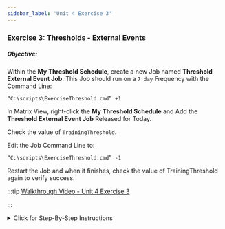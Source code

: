 ```yaml
---
sidebar_label: 'Unit 4 Exercise 3'
---
```


### Exercise 3: Thresholds - External Events

##### Objective: 

Within the **My Threshold Schedule**, create a new Job named **Threshold External Event Job**. This Job should run on a ```7 day``` Frequency with the Command Line:

```
“C:\scripts\ExerciseThreshold.cmd” +1
```

In Matrix View, right-click the **My Threshold Schedule** and Add the **Threshold External Event Job** Released for Today.

Check the value of ```TrainingThreshold```.

Edit the Job Command Line to:

```
“C:\scripts\ExerciseThreshold.cmd” -1
```

Restart the Job and when it finishes, check the value of TrainingThreshold again to verify success.

<!--
<div>
<video width="320" height="240" controls>
  <source src="videobasic/U4E3.mp4" type="video/mp4"></source>
Your browser does not support the video tag.
</video>
</div>
-->

:::tip [Walkthrough Video - Unit 4 Exercise 3](../static/videobasic/U4E3.mp4)

:::

<details>

<summary>Click for Step-By-Step Instructions</summary>

1.	Open **Enterprise Manager**.
2.	Under the **Administration** topic, Double-Click **Job Master**.
3.	Select **My Threshold Schedule** from the Schedule drop-down list.
4.	Click the **Add** button on the **Job Master** toolbar.
5.	Add a new Job named **Threshold External Event Job**.
6.	Setup this Job to run the **script** named ```ExerciseThreshold.cmd```, passing ```+1``` as a parameter:
	* The command line must be: 
	```
	“C:\scripts\ExerciseThreshold.cmd” +1
	```
	* The Job will run on the ```SMATraining``` machine
	* Use the ```SMATRAINING\SMAUSER``` User ID 
	* Add the ```Example-Mon-Sun-O``` Frequency to the Job (refer to Job definition in Unit 1 for help).
	* Do not forget to add **Documentation**.
7.	Under **Administration**, Double-Click **Thresholds**.
8.	Select **TrainingThreshold** from the **Select Threshold** drop-down list.
9.	Check the value. At this moment, it should be ```0```.
10.	Close the **Thresholds** tab.
11.	Open one of the Operations view (**Matrix** or **List**).
12.	Check if the **My Threshold Schedule** is Completed.
	* If it is not Completed, Cancel all the Jobs.
	* Wait until the Schedule is **Completed**.
13.	Right-Click the **My Threshold Schedule> Maintenance> Add Jobs**.
14.	Check the checkbox for the **Threshold External Event Job** and then click **Add Job**.
15.	Select the **Released** radio button and click **Yes**.
16.	Click **Close**.
17.	Wait until the Job finishes **OK**.
18.	Under **Administration**, Double-Click **Thresholds**.
19.	Select **TrainingThreshold** from the **Select Threshold** drop-down list.
20.	Check the value. At this moment, it should be ```1```. What happened?
	* The Job ran and created a file under the ```MSGIN``` folder. The file sent the ```$THRESHOLD:SET,TrainingThreshold,+1``` Event using the ```ocadm``` OpCon account and its Event password (```opconxps```).
	* OpCon received the Event and processed it. It updated the value of the Threshold: ```0 + 1 = 1```
21.	Close the Thresholds tab.
22.	Go back to one of your **Operations Views**.
23.	Right-Click the **Threshold External Event Job> Maintenance> Edit Daily Job**.
24.	Change the **Command Line** to this: ```“C:\scripts\ExerciseThreshold.cmd” -1```
25.	Click the **Save** button in the **Daily Job** toolbar (_Do not save the Job to the Master_).
26.	Close the Job Daily (**Threshold External Event Job**) tab.
27.	Right-Click the Job and select **Restart**.
28.	Wait until the Job finishes **OK**.
29.	Under **Administration**, Double-Click **Thresholds**.
30.	Select **TrainingThreshold** from the **Select Threshold** drop-down list.
31.	Check the value. At this moment, it should be back to ```0```. What happened?
	* The Job ran and created a file under the ```MSGIN``` folder. The file sent the ```$THRESHOLD:SET,TrainingThreshold,-1``` Event using the ```ocadm``` OpCon account and its Event password (```opconxps```).
	* OpCon received the Event and processed it. It updated the value of the Threshold: ```1 - 1 = 0```
32.	Close the **Thresholds** tab.

</details>
